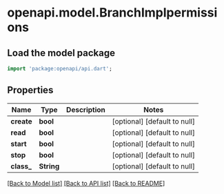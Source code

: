 # openapi.model.BranchImplpermissions

## Load the model package
```dart
import 'package:openapi/api.dart';
```

## Properties
Name | Type | Description | Notes
------------ | ------------- | ------------- | -------------
**create** | **bool** |  | [optional] [default to null]
**read** | **bool** |  | [optional] [default to null]
**start** | **bool** |  | [optional] [default to null]
**stop** | **bool** |  | [optional] [default to null]
**class_** | **String** |  | [optional] [default to null]

[[Back to Model list]](../README.md#documentation-for-models) [[Back to API list]](../README.md#documentation-for-api-endpoints) [[Back to README]](../README.md)


